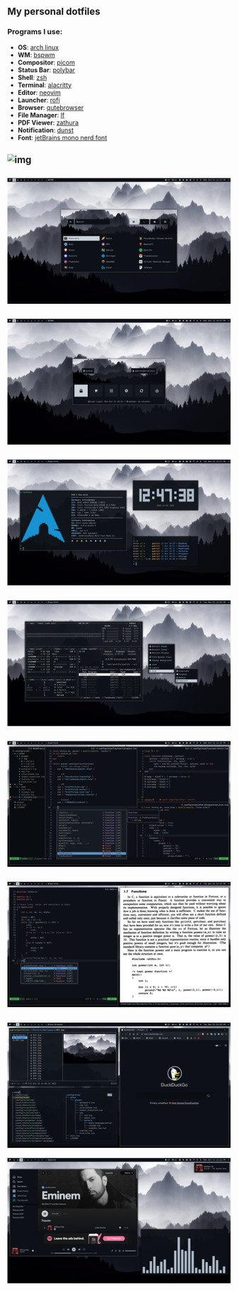 ## My personal dotfiles
### Programs I use:
+ **OS**: [arch linux](https://archlinux.org/)
+ **WM**: [bspwm](https://github.com/baskerville/bspwm)
+ **Compositor**: [picom](https://github.com/yshui/picom)
+ **Status Bar**: [polybar](https://github.com/polybar/polybar)
+ **Shell**: [zsh](https://www.zsh.org/)
+ **Terminal**: [alacritty](https://github.com/alacritty/alacritty)
+ **Editor**: [neovim](https://github.com/neovim/neovim)
+ **Launcher**: [rofi](https://github.com/davatorium/rofi)
+ **Browser**: [qutebrowser](https://github.com/qutebrowser/qutebrowser)
+ **File Manager**: [lf](https://github.com/gokcehan/lf)
+ **PDF Viewer**: [zathura](https://github.com/pwmt/zathura)
+ **Notification**: [dunst](https://github.com/dunst-project/dunst)
+ **Font**: [jetBrains mono nerd font](https://www.jetbrains.com/lp/mono/)

![img](.config/bspwm/screenshots/0.png)
---
![img](.config/bspwm/screenshots/1.png)
---
![img](.config/bspwm/screenshots/2.png)
---
![img](.config/bspwm/screenshots/3.png)
---
![img](.config/bspwm/screenshots/4.png)
---
![img](.config/bspwm/screenshots/5.png)
---
![img](.config/bspwm/screenshots/6.png)
---
![img](.config/bspwm/screenshots/7.png)
---
![img](.config/bspwm/screenshots/8.png)
